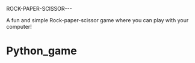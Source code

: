 ROCK-PAPER-SCISSOR---

A fun and simple Rock-paper-scissor game where you can play with your computer!
# Python_game
